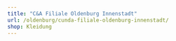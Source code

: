```yaml
---
title: "C&A Filiale Oldenburg Innenstadt"
url: /oldenburg/cunda-filiale-oldenburg-innenstadt/
shop: Kleidung
---
```

